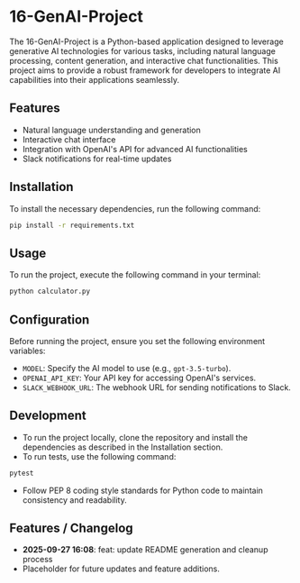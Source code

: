 # 16-GenAI-Project
The 16-GenAI-Project is a Python-based application designed to leverage generative AI technologies for various tasks, including natural language processing, content generation, and interactive chat functionalities. This project aims to provide a robust framework for developers to integrate AI capabilities into their applications seamlessly.

## Features
- Natural language understanding and generation
- Interactive chat interface
- Integration with OpenAI's API for advanced AI functionalities
- Slack notifications for real-time updates

## Installation
To install the necessary dependencies, run the following command:
```bash
pip install -r requirements.txt
```

## Usage
To run the project, execute the following command in your terminal:
```bash
python calculator.py
```

## Configuration
Before running the project, ensure you set the following environment variables:
- `MODEL`: Specify the AI model to use (e.g., `gpt-3.5-turbo`).
- `OPENAI_API_KEY`: Your API key for accessing OpenAI's services.
- `SLACK_WEBHOOK_URL`: The webhook URL for sending notifications to Slack.

## Development
- To run the project locally, clone the repository and install the dependencies as described in the Installation section.
- To run tests, use the following command:
```bash
pytest
```
- Follow PEP 8 coding style standards for Python code to maintain consistency and readability.

## Features / Changelog
- **2025-09-27 16:08**: feat: update README generation and cleanup process
- Placeholder for future updates and feature additions.
